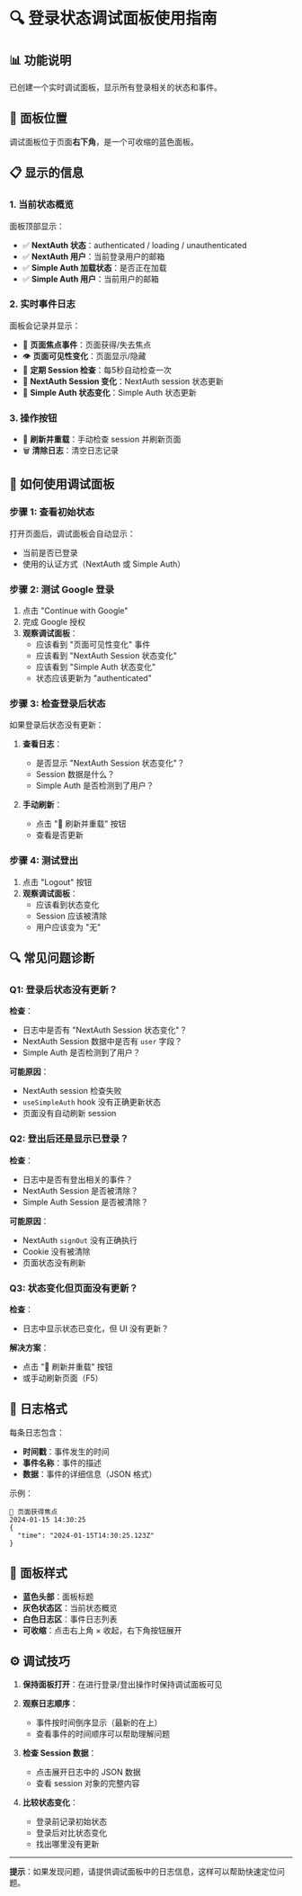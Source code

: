 # 🔍 登录状态调试面板使用指南

## 📊 功能说明

已创建一个实时调试面板，显示所有登录相关的状态和事件。

## 🎯 面板位置

调试面板位于页面**右下角**，是一个可收缩的蓝色面板。

## 📋 显示的信息

### 1. **当前状态概览**

面板顶部显示：
- ✅ **NextAuth 状态**：authenticated / loading / unauthenticated
- ✅ **NextAuth 用户**：当前登录用户的邮箱
- ✅ **Simple Auth 加载状态**：是否正在加载
- ✅ **Simple Auth 用户**：当前用户的邮箱

### 2. **实时事件日志**

面板会记录并显示：

- 🔵 **页面焦点事件**：页面获得/失去焦点
- 👁️ **页面可见性变化**：页面显示/隐藏
- 🔄 **定期 Session 检查**：每5秒自动检查一次
- 📡 **NextAuth Session 变化**：NextAuth session 状态更新
- 📡 **Simple Auth 状态变化**：Simple Auth 状态更新

### 3. **操作按钮**

- 🔄 **刷新并重载**：手动检查 session 并刷新页面
- 🗑️ **清除日志**：清空日志记录

## 🧪 如何使用调试面板

### 步骤 1: 查看初始状态

打开页面后，调试面板会自动显示：
- 当前是否已登录
- 使用的认证方式（NextAuth 或 Simple Auth）

### 步骤 2: 测试 Google 登录

1. 点击 "Continue with Google"
2. 完成 Google 授权
3. **观察调试面板**：
   - 应该看到 "页面可见性变化" 事件
   - 应该看到 "NextAuth Session 状态变化"
   - 应该看到 "Simple Auth 状态变化"
   - 状态应该更新为 "authenticated"

### 步骤 3: 检查登录后状态

如果登录后状态没有更新：

1. **查看日志**：
   - 是否显示 "NextAuth Session 状态变化"？
   - Session 数据是什么？
   - Simple Auth 是否检测到了用户？

2. **手动刷新**：
   - 点击 "🔄 刷新并重载" 按钮
   - 查看是否更新

### 步骤 4: 测试登出

1. 点击 "Logout" 按钮
2. **观察调试面板**：
   - 应该看到状态变化
   - Session 应该被清除
   - 用户应该变为 "无"

## 🔍 常见问题诊断

### Q1: 登录后状态没有更新？

**检查**：
- 日志中是否有 "NextAuth Session 状态变化"？
- NextAuth Session 数据中是否有 `user` 字段？
- Simple Auth 是否检测到了用户？

**可能原因**：
- NextAuth session 检查失败
- `useSimpleAuth` hook 没有正确更新状态
- 页面没有自动刷新 session

### Q2: 登出后还是显示已登录？

**检查**：
- 日志中是否有登出相关的事件？
- NextAuth Session 是否被清除？
- Simple Auth Session 是否被清除？

**可能原因**：
- NextAuth `signOut` 没有正确执行
- Cookie 没有被清除
- 页面状态没有刷新

### Q3: 状态变化但页面没有更新？

**检查**：
- 日志中显示状态已变化，但 UI 没有更新？

**解决方案**：
- 点击 "🔄 刷新并重载" 按钮
- 或手动刷新页面（F5）

## 📝 日志格式

每条日志包含：
- **时间戳**：事件发生的时间
- **事件名称**：事件的描述
- **数据**：事件的详细信息（JSON 格式）

示例：
```
🔵 页面获得焦点
2024-01-15 14:30:25
{
  "time": "2024-01-15T14:30:25.123Z"
}
```

## 🎨 面板样式

- **蓝色头部**：面板标题
- **灰色状态区**：当前状态概览
- **白色日志区**：事件日志列表
- **可收缩**：点击右上角 × 收起，右下角按钮展开

## ⚙️ 调试技巧

1. **保持面板打开**：在进行登录/登出操作时保持调试面板可见

2. **观察日志顺序**：
   - 事件按时间倒序显示（最新的在上）
   - 查看事件的时间顺序可以帮助理解问题

3. **检查 Session 数据**：
   - 点击展开日志中的 JSON 数据
   - 查看 session 对象的完整内容

4. **比较状态变化**：
   - 登录前记录初始状态
   - 登录后对比状态变化
   - 找出哪里没有更新

---

**提示**：如果发现问题，请提供调试面板中的日志信息，这样可以帮助快速定位问题。
